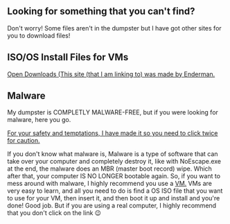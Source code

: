 ## Looking for something that you can't find?

Don't worry! Some files aren't in the dumpster but I have got other sites for you to download files!

## ISO/OS Install Files for VMs
[Open Downloads (This site (that I am linking to) was made by Enderman.](https://dl.malwarewatch.org/windows/)

## Malware
My dumpster is COMPLETLY MALWARE-FREE, but if you were looking for malware, here you go.

[For your safety and temptations, I have made it so you need to click twice for caution.](malware.md)

If you don't know what malware is, Malware is a type of software that can take over your computer and completely destroy it, like with NoEscape.exe at the end, the malware does an MBR (master boot record) wipe. Which after that, your computer IS NO LONGER bootable again. So, if you want to mess around with malware, I highly recommend you use a [VM.](https://www.virtualbox.org/wiki/Downloads) VMs are very easy to learn, and all you need to do is find a OS ISO file that you want to use for your VM, then insert it, and then boot it up and install and you're done! Good job. But if you are using a real computer, I highly recommend that you don't click on the link 😉
